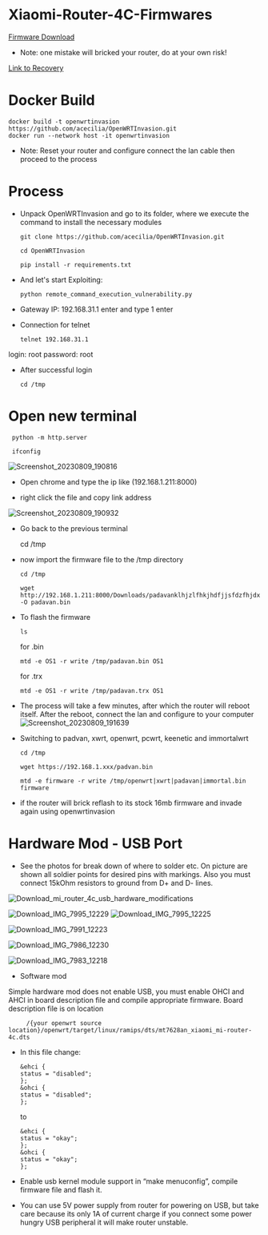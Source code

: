 # Xiaomi-Router-4C-Firmwares

[Firmware Download](https://github.com/xiv3r/Xiaomi-Router-4C-Firmwares/releases/tag/v1)


- Note: one mistake will bricked your router, do at your own risk!

[Link to Recovery](https://github.com/xiv3r/Xiaomi-Router-4C-CH341A-flasher)
  
# Docker Build

    docker build -t openwrtinvasion https://github.com/acecilia/OpenWRTInvasion.git
    docker run --network host -it openwrtinvasion


- Note: Reset your router and configure connect the lan cable then proceed to the process
 

# Process

- Unpack OpenWRTInvasion and go to its folder, where we execute the command to install the necessary modules

      git clone https://github.com/acecilia/OpenWRTInvasion.git

      cd OpenWRTInvasion

      pip install -r requirements.txt

- And let's start Exploiting:
        
      python remote_command_execution_vulnerability.py

- Gateway IP: 192.168.31.1 enter and type 1 enter


- Connection for telnet
  
      telnet 192.168.31.1

login: root password: root

- After successful login
    
      cd /tmp

# Open new terminal

     python -m http.server

     ifconfig

![Screenshot_20230809_190816](https://github.com/xiv3r/Xiaomi-Router-4C-Firmwares/assets/117867334/0455d982-643c-443d-b995-3c25fd956a4d)

- Open chrome and type the ip like (192.168.1.211:8000)

- right click the file and copy link address

![Screenshot_20230809_190932](https://github.com/xiv3r/Xiaomi-Router-4C-Firmwares/assets/117867334/9e490cf6-0626-47f0-b8e4-5cfc6493c559)

- Go back to the previous terminal

  cd /tmp
  
- now import the firmware file to the /tmp directory

      cd /tmp
  
      wget http://192.168.1.211:8000/Downloads/padavanklhjzlfhkjhdfjjsfdzfhjdxf.trx -O padavan.bin
 
- To flash the firmware

      ls

  for .bin
  
      mtd -e OS1 -r write /tmp/padavan.bin OS1

  for .trx

      mtd -e OS1 -r write /tmp/padavan.trx OS1
  
- The process will take a few minutes, after which the router will reboot itself. After the reboot, connect the lan and configure to your computer
![Screenshot_20230809_191639](https://github.com/xiv3r/Xiaomi-Router-4C-Firmwares/assets/117867334/335052dd-a7c4-4cb3-a03f-59b397f9bdb5)

- Switching to padvan, xwrt, openwrt, pcwrt, keenetic and immortalwrt

      cd /tmp

      wget https://192.168.1.xxx/padvan.bin
  
      mtd -e firmware -r write /tmp/openwrt|xwrt|padavan|immortal.bin firmware

- if the router will brick reflash to its stock 16mb firmware and invade again using openwrtinvasion

# Hardware Mod - USB Port

- See the photos for break down of where to solder etc. On picture are shown all soldier points for desired pins with markings. Also you must connect 15kOhm resistors to ground from D+ and D- lines.

![Download_mi_router_4c_usb_hardware_modifications](https://github.com/xiv3r/Xiaomi-Router-4C-Firmwares/assets/117867334/810a6404-0b83-47c2-829d-39629a64d1ca)

![Download_IMG_7995_12229](https://github.com/xiv3r/Xiaomi-Router-4C-Firmwares/assets/117867334/abdbfab0-59f9-473e-8d81-dce1699c161a)
![Download_IMG_7995_12225](https://github.com/xiv3r/Xiaomi-Router-4C-Firmwares/assets/117867334/ce678749-24d0-4cba-b57e-d34201118090)

![Download_IMG_7991_12223](https://github.com/xiv3r/Xiaomi-Router-4C-Firmwares/assets/117867334/89a233f3-cba0-4407-b28f-360a7052ea49)

![Download_IMG_7986_12230](https://github.com/xiv3r/Xiaomi-Router-4C-Firmwares/assets/117867334/19b0fcae-9a39-410c-832f-01a63738da2e)

![Download_IMG_7983_12218](https://github.com/xiv3r/Xiaomi-Router-4C-Firmwares/assets/117867334/93d2aaa8-3beb-44f8-83dc-580a7915c0aa)

- Software mod

Simple hardware mod does not enable USB, you must enable OHCI and AHCI in board description file and compile appropriate firmware. Board description file is on location

         /{your openwrt source location}/openwrt/target/linux/ramips/dts/mt7628an_xiaomi_mi-router-4c.dts

- In this file change:

      &ehci {
	  status = "disabled";
      };
      &ohci {
	  status = "disabled";
      };

  to

      &ehci {
      status = "okay";
      };
      &ohci {
      status = "okay";
      };

- Enable usb kernel module support in “make menuconfig”, compile firmware file and flash it.

- You can use 5V power supply from router for powering on USB, but take care because its only 1A of current charge if you connect some power hungry USB peripheral it will make router unstable.
